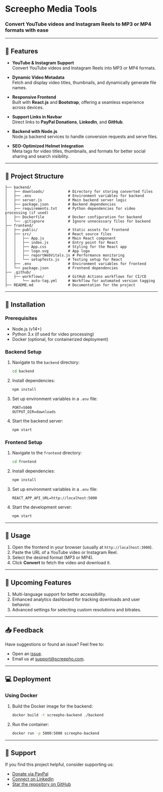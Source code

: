 # **Screepho Media Tools**  

### Convert YouTube videos and Instagram Reels to MP3 or MP4 formats with ease

---

## **🚀 Features**

- **YouTube & Instagram Support**  
  Convert YouTube videos and Instagram Reels into MP3 or MP4 formats.

- **Dynamic Video Metadata**  
  Fetch and display video titles, thumbnails, and dynamically generate file names.

- **Responsive Frontend**  
  Built with **React.js** and **Bootstrap**, offering a seamless experience across devices.

- **Support Links in Navbar**  
  Direct links to **PayPal Donations**, **LinkedIn**, and **GitHub**.

- **Backend with Node.js**  
  Node.js backend services to handle conversion requests and serve files.

- **SEO-Optimized Helmet Integration**  
  Meta tags for video titles, thumbnails, and formats for better social sharing and search visibility.

---

## **📂 Project Structure**

```plaintext
├── backend/
│   ├── downloads/           # Directory for storing converted files
│   ├── .env                 # Environment variables for backend
│   ├── server.js            # Main backend server logic
│   ├── package.json         # Backend dependencies
│   ├── requirements.txt     # Python dependencies for video processing (if used)
│   ├── Dockerfile           # Docker configuration for backend
│   └── .gitignore           # Ignore unnecessary files for backend
├── frontend/
│   ├── public/              # Static assets for frontend
│   ├── src/                 # React source files
│   │   ├── App.js           # Main React component
│   │   ├── index.js         # Entry point for React
│   │   ├── App.css          # Styling for the React app
│   │   ├── logo.svg         # App logo
│   │   ├── reportWebVitals.js # Performance monitoring
│   │   └── setupTests.js    # Testing setup for React
│   ├── .env                 # Environment variables for frontend
│   └── package.json         # Frontend dependencies
├── .github/
│   ├── workflows/           # GitHub Actions workflows for CI/CD
│       └── auto-tag.yml     # Workflow for automated version tagging
├── README.md                # Documentation for the project
```

---

## **🔧 Installation**

### Prerequisites

- Node.js (v14+)
- Python 3.x (if used for video processing)
- Docker (optional, for containerized deployment)

### **Backend Setup**

1. Navigate to the `backend` directory:

   ```bash
   cd backend
   ```

2. Install dependencies:

   ```bash
   npm install
   ```

3. Set up environment variables in a `.env` file:

   ```plaintext
   PORT=5000
   OUTPUT_DIR=downloads
   ```

4. Start the backend server:

   ```bash
   npm start
   ```

### **Frontend Setup**

1. Navigate to the `frontend` directory:

   ```bash
   cd frontend
   ```

2. Install dependencies:

   ```bash
   npm install
   ```

3. Set up environment variables in a `.env` file:

   ```plaintext
   REACT_APP_API_URL=http://localhost:5000
   ```

4. Start the development server:

   ```bash
   npm start
   ```

---

## **📖 Usage**

1. Open the frontend in your browser (usually at `http://localhost:3000`).
2. Paste the URL of a YouTube video or Instagram Reel.
3. Select the desired format (MP3 or MP4).
4. Click **Convert** to fetch the video and download it.

---

## **🌟 Upcoming Features**

1. Multi-language support for better accessibility.
2. Enhanced analytics dashboard for tracking downloads and user behavior.
3. Advanced settings for selecting custom resolutions and bitrates.

---

## **📥 Feedback**

Have suggestions or found an issue? Feel free to:

- Open an [issue](https://github.com/Screepho/screepho-media-tools/issues).
- Email us at [support@screepho.com](mailto:support@screepho.com).

---

## **💻 Deployment**

### **Using Docker**

1. Build the Docker image for the backend:

   ```bash
   docker build -t screepho-backend ./backend
   ```

2. Run the container:

   ```bash
   docker run -p 5000:5000 screepho-backend
   ```

---

## **💖 Support**

If you find this project helpful, consider supporting us:

- [Donate via PayPal](https://www.paypal.com/paypalme/mhamadHfarhan)
- [Connect on LinkedIn](https://www.linkedin.com/in/mhmadhfarhan)
- [Star the repository on GitHub](https://github.com/Screepho/screepho-media-tools)
